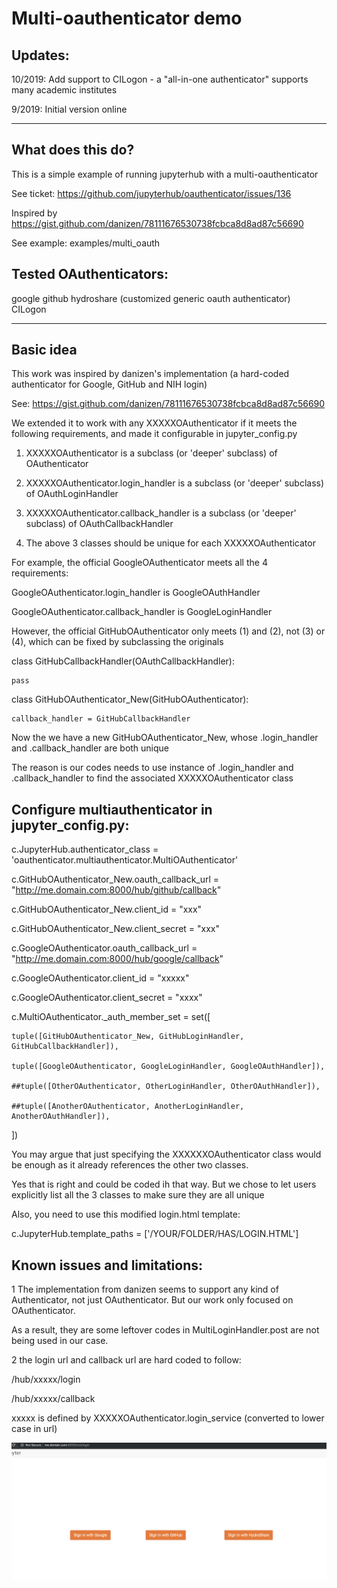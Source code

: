 # Multi-oauthenticator demo

## Updates:

10/2019: Add support to CILogon - a "all-in-one authenticator" supports many academic institutes

9/2019: Initial version online

----------------
## What does this do?

This is a simple example of running jupyterhub with a multi-oauthenticator

See ticket: https://github.com/jupyterhub/oauthenticator/issues/136

Inspired by https://gist.github.com/danizen/78111676530738fcbca8d8ad87c56690

See example: examples/multi_oauth


## Tested OAuthenticators:
google
github
hydroshare (customized generic oauth authenticator)
CILogon

----------------

## Basic idea

This work was inspired by danizen's implementation (a hard-coded authenticator for Google, GitHub and NIH login)

See: https://gist.github.com/danizen/78111676530738fcbca8d8ad87c56690

We extended it to work with any XXXXXOAuthenticator if it meets the following requirements, and made it configurable in jupyter_config.py

1)  XXXXXOAuthenticator is a subclass (or 'deeper' subclass) of OAuthenticator

2)  XXXXXOAuthenticator.login_handler is a subclass (or 'deeper' subclass) of OAuthLoginHandler

3)  XXXXXOAuthenticator.callback_handler is a subclass (or 'deeper' subclass) of OAuthCallbackHandler

4)  The above 3 classes should be unique for each XXXXXOAuthenticator

For example, the official GoogleOAuthenticator meets all the 4 requirements:

GoogleOAuthenticator.login_handler is GoogleOAuthHandler

GoogleOAuthenticator.callback_handler is GoogleLoginHandler

However, the official GitHubOAuthenticator only meets (1) and (2), not (3) or (4), which can be fixed by subclassing the originals

class GitHubCallbackHandler(OAuthCallbackHandler):

    pass

class GitHubOAuthenticator_New(GitHubOAuthenticator):

    callback_handler = GitHubCallbackHandler

Now the we have a new GitHubOAuthenticator_New, whose .login_handler and .callback_handler are both unique

The reason is our codes needs to use instance of .login_handler and .callback_handler to find the associated XXXXXOAuthenticator class

## Configure multiauthenticator in  jupyter_config.py:

c.JupyterHub.authenticator_class = 'oauthenticator.multiauthenticator.MultiOAuthenticator'

c.GitHubOAuthenticator_New.oauth_callback_url = "http://me.domain.com:8000/hub/github/callback"

c.GitHubOAuthenticator_New.client_id = "xxx"

c.GitHubOAuthenticator_New.client_secret = "xxx"

c.GoogleOAuthenticator.oauth_callback_url = "http://me.domain.com:8000/hub/google/callback"

c.GoogleOAuthenticator.client_id = "xxxxx"

c.GoogleOAuthenticator.client_secret = "xxxx"

c.MultiOAuthenticator._auth_member_set = set([
    
    tuple([GitHubOAuthenticator_New, GitHubLoginHandler, GitHubCallbackHandler]),
    
    tuple([GoogleOAuthenticator, GoogleLoginHandler, GoogleOAuthHandler]),
    
    ##tuple([OtherOAuthenticator, OtherLoginHandler, OtherOAuthHandler]),
    
    ##tuple([AnotherOAuthenticator, AnotherLoginHandler, AnotherOAuthHandler]),
   
   ])

You may argue that just specifying the XXXXXXOAuthenticator class would be enough as it already references the other two classes.

Yes that is right and could be coded ih that way. But we chose to let users explicitly list all the 3 classes to make sure they are all unique
   
Also, you need to use this modified login.html template:

c.JupyterHub.template_paths = ['/YOUR/FOLDER/HAS/LOGIN.HTML']

## Known issues and limitations:

1 The implementation from danizen seems to support any kind of Authenticator, not just OAuthenticator. But our work only focused on OAuthenticator.

As a result, they are some leftover codes in MultiLoginHandler.post are not being used in our case.

2 the login url and callback url are hard coded to follow:

/hub/xxxxx/login

/hub/xxxxx/callback

xxxxx is defined by XXXXXOAuthenticator.login_service (converted to lower case in url)

![alt text](multioauth.png "Logo Title Text 1")